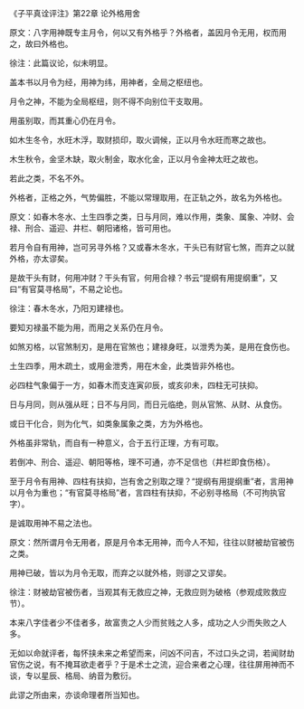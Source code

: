 《子平真诠评注》第22章 论外格用舍

原文：八字用神既专主月令，何以又有外格乎？外格者，盖因月令无用，权而用之，故曰外格也。

徐注：此篇议论，似未明显。

盖本书以月令为经，用神为纬，用神者，全局之枢纽也。

月令之神，不能为全局枢纽，则不得不向别位干支取用。

用虽别取，而其重心仍在月令。

如木生冬令，水旺木浮，取财损印，取火调候，正以月令水旺而寒之故也。

木生秋令，金坚木缺，取火制金，取水化金，正以月令金神太旺之故也。

若此之类，不名不外。

外格者，正格之外，气势偏胜，不能以常理取用，在正轨之外，故名为外格也。

原文：如春木冬水、土生四季之类，日与月同，难以作用，类象、属象、冲财、会禄、刑合、遥迎、井栏、朝阳诸格，皆可用也。

若月令自有用神，岂可另寻外格？又或春木冬水，干头已有财官七煞，而弃之以就外格，亦太谬矣。

是故干头有财，何用冲财？干头有官，何用合禄？书云“提纲有用提纲重”，又曰“有官莫寻格局”，不易之论也。

徐注：春木冬水，乃阳刃建禄也。

要知刃禄虽不能为用，而用之关系仍在月令。

如煞刃格，以官煞制刃，是用在官煞也；建禄身旺，以泄秀为美，是用在食伤也。

土生四季，用木疏土，或用金泄秀，用在木金，此类皆非外格也。

必四柱气象偏于一方，如春木而支连寅卯辰，或亥卯未，四柱无可扶抑。

日与月同，则从强从旺；日不与月同，而日元临绝，则从官煞、从财、从食伤。

或日干化合，则为化气，如类象属象之类，方为外格也。

外格虽非常轨，而自有一种意义，合于五行正理，方有可取。

若倒冲、刑合、遥迎、朝阳等格，理不可通，亦不足信也（井栏即食伤格）。

至于月令有用神、四柱有扶抑，岂有舍之别取之理？“提纲有用提纲重”者，言用神以月令为重也；“有官莫寻格局”者，言四柱有扶抑，不必别寻格局（不可拘执官字）。

是诚取用神不易之法也。

原文：然所谓月令无用者，原是月令本无用神，而今人不知，往往以财被劫官被伤之类。

用神已破，皆以为月令无取，而弃之以就外格，则谬之又谬矣。

徐注：财被劫官被伤者，当观其有无救应之神，无救应则为破格（参观成败救应节）。

本来八字佳者少不佳者多，故富贵之人少而贫贱之人多，成功之人少而失败之人多。

无如以命就评者，每怀挟未来之希望而来，问凶不问吉，不过口头之词，若闻财劫官伤之说，有不掩耳欲走者乎？于是术士之流，迎合来者之心理，往往屏用神而不谈，专以星辰、格局、纳音为敷衍。

此谬之所由来，亦谈命理者所当知也。

